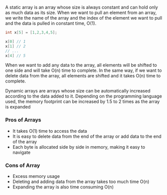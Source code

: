 
A static array is an array whose size is always constant and can hold only as much data as its size. When we want to pull an element from an array, we write the name of the array and the index of the element we want to pull and the data is pulled in constant time, O(1).

```c
int x[5] = [1,2,3,4,5];

x[0] // 1
x[1] // 2
// ...
x[4] // 5
```

When we want to add any data to the array, all elements will be shifted to one side and will take O(n) time to complete. In the same way, if we want to delete data from the array, all elements are shifted and it takes O(n) time to complete.

Dynamic arrays are arrays whose size can be automatically increased according to the data added to it. Depending on the programming language used, the memory footprint can be increased by 1.5 to 2 times as the array is expanded

### Pros of Arrays
- It takes O(1) time to access the data
- It is easy to delete data from the end of the array or add data to the end of the array
- Each byte is allocated side by side in memory, making it easy to navigate

### Cons of Array
- Excess memory usage
- Deleting and adding data from the array takes too much time O(n)
- Expanding the array is also time consuming O(n)